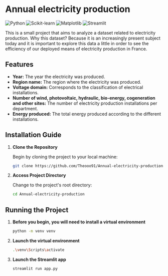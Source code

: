 # Annual electricity production
![Python](https://img.shields.io/badge/Python-3.9%2B-blue?style=for-the-badge&logo=python&logoColor=white)
![Scikit-learn](https://img.shields.io/badge/Scikit--learn-0.24.2-orange?style=for-the-badge&logo=scikit-learn&logoColor=white)
![Matplotlib](https://img.shields.io/badge/Matplotlib-3.4.2-%23ffffff?style=for-the-badge&logo=matplotlib)
![Streamlit](https://img.shields.io/badge/Streamlit-1.12.0-ff4b4b?style=for-the-badge&logo=streamlit&logoColor=white)

This is a small project that aims to analyze a dataset related to electricity production. Why this dataset? Because it is an increasingly present subject today and it is important to explore this data a little in order to see the efficiency of our deployed means of electricity production in France.

## Features
- **Year:** The year the electricity was produced.
- **Region name:** The region where the electricity was produced.
- **Voltage domain:** Corresponds to the classification of electrical installations.
- **Number of wind, photovoltaic, hydraulic, bio-energy, cogeneration and other sites:** The number of electricity production installations per department.
- **Energy produced:** The total energy produced according to the different installations.


## Installation Guide

1. **Clone the Repository**
   
   Begin by cloning the project to your local machine:
   ```bash
   git clone https://github.com/Theooo91/Annual-electricity-production.git
   ```

2. **Access Project Directory**

   Change to the project's root directory:
   ```bash
   cd Annual-electricity-production
   ```


## Running the Project

1. **Before you begin, you will need to install a virtual environment**

   ```bash
   python -m venv venv
   ```
   
2. **Launch the virtual environment**

   ```bash
   .\venv\Scripts\activate
   ```

3. **Launch the Streamlit app**

   ```bash
   streamlit run app.py
   ```
